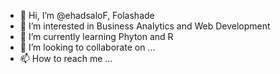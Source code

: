 - 👋 Hi, I’m @ehadsaloF, Folashade
- 👀 I’m interested in Business Analytics and Web Development
- 🌱 I’m currently learning Phyton and R
- 💞️ I’m looking to collaborate on ...
- 📫 How to reach me ...

<!---
ehadsaloF/ehadsaloF is a ✨ special ✨ repository because its `README.md` (this file) appears on your GitHub profile.
You can click the Preview link to take a look at your changes.
--->

